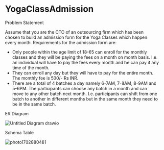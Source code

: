 # YogaClassAdmission
Problem Statement

Assume that you are the CTO of an outsourcing firm which has been chosen to build an
admission form for the Yoga Classes which happen every month.
Requirements for the admission form are:

- Only people within the age limit of 18-65 can enroll for the monthly classes and they will
be paying the fees on a month on month basis. I.e. an individual will have to pay the fees
every month and he can pay it any time of the month.
- They can enroll any day but they will have to pay for the entire month. The monthly fee is
500/- Rs INR.
- There are a total of 4 batches a day namely 6-7AM, 7-8AM, 8-9AM and 5-6PM. The
participants can choose any batch in a month and can move to any other batch next
month. I.e. participants can shift from one batch to another in different months but in the
same month they need to be in the same batch.



ER Diagram

![Untitled Diagram drawio](https://github.com/vishaldhaygude01/YogaClassAdmission/assets/97303501/89d8e8d7-863a-4e1e-8b9c-6d5ec111dac9)


Schema Table

![photo1702880481](https://github.com/vishaldhaygude01/YogaClassAdmission/assets/97303501/7ea2da39-cf84-483e-a48b-69bc1b44c7c4)
